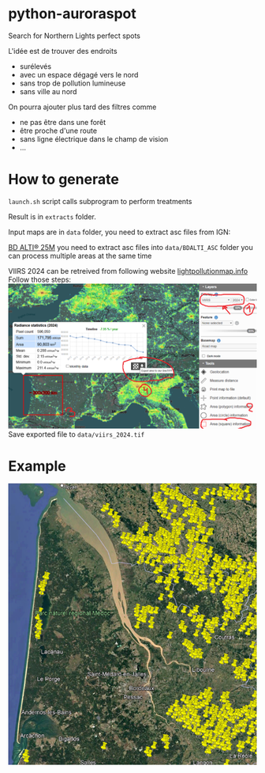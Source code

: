 # python-auroraspot

Search for Northern Lights perfect spots

L'idée est de trouver des endroits
 - surélevés
 - avec un espace dégagé vers le nord
 - sans trop de pollution lumineuse
 - sans ville au nord
 
On pourra ajouter plus tard des filtres comme 
 - ne pas être dans une forêt
 - être proche d'une route
 - sans ligne électrique dans le champ de vision
 - ...
 
# How to generate

`launch.sh` script calls subprogram to perform treatments

Result is in `extracts` folder.

Input maps are in `data` folder, you need to extract asc files from IGN:

[BD ALTI® 25M](https://geoservices.ign.fr/bdalti) 
you need to extract asc files into `data/BDALTI_ASC` folder
you can process multiple areas at the same time

VIIRS 2024 can be retreived from following website [lightpollutionmap.info](https://www.lightpollutionmap.info/)
Follow those steps:
![How to retreive VIIRS map](doc/get_viirs.png)
Save exported file to `data/viirs_2024.tif`

# Example 

![Overview](doc/exemple_gironde.png)
